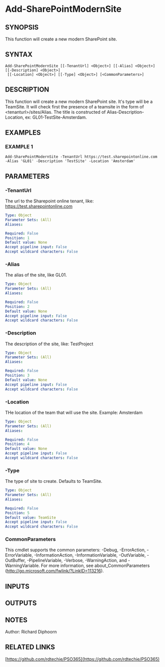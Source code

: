 ﻿---
external help file: PSO365-help.xml
Module Name: PSO365
online version: https://github.com/rdtechie/PSO365
schema: 2.0.0
---

# Add-SharePointModernSite

## SYNOPSIS
This function will create a new modern SharePoint site.

## SYNTAX

```
Add-SharePointModernSite [[-TenantUrl] <Object>] [[-Alias] <Object>] [[-Description] <Object>]
 [[-Location] <Object>] [[-Type] <Object>] [<CommonParameters>]
```

## DESCRIPTION
This function will create a new modern SharePoint site.
It's type will be a TeamSite.
It will check first the presence of a teamsite in the form of \<tenanturl\>/sites/Alias.
The title is constructed of Alias-Description-Location, ex: GL01-TestSite-Amsterdam.

## EXAMPLES

### EXAMPLE 1
```
Add-SharePointModernSite -TenantUrl https://test.sharepointonline.com -Alias 'GL01' -Description 'TestSite' -Location 'Amsterdam'
```

## PARAMETERS

### -TenantUrl
The url to the Sharepoint online tenant, like: https://test.sharepointonline.com

```yaml
Type: Object
Parameter Sets: (All)
Aliases:

Required: False
Position: 1
Default value: None
Accept pipeline input: False
Accept wildcard characters: False
```

### -Alias
The alias of the site, like GL01.

```yaml
Type: Object
Parameter Sets: (All)
Aliases:

Required: False
Position: 2
Default value: None
Accept pipeline input: False
Accept wildcard characters: False
```

### -Description
The description of the site, like: TestProject

```yaml
Type: Object
Parameter Sets: (All)
Aliases:

Required: False
Position: 3
Default value: None
Accept pipeline input: False
Accept wildcard characters: False
```

### -Location
THe location of the team that will use the site.
Example: Amsterdam

```yaml
Type: Object
Parameter Sets: (All)
Aliases:

Required: False
Position: 4
Default value: None
Accept pipeline input: False
Accept wildcard characters: False
```

### -Type
The type of site to create.
Defaults to TeamSite.

```yaml
Type: Object
Parameter Sets: (All)
Aliases:

Required: False
Position: 5
Default value: TeamSite
Accept pipeline input: False
Accept wildcard characters: False
```

### CommonParameters
This cmdlet supports the common parameters: -Debug, -ErrorAction, -ErrorVariable, -InformationAction, -InformationVariable, -OutVariable, -OutBuffer, -PipelineVariable, -Verbose, -WarningAction, and -WarningVariable.
For more information, see about_CommonParameters (http://go.microsoft.com/fwlink/?LinkID=113216).

## INPUTS

## OUTPUTS

## NOTES
Author: Richard Diphoorn

## RELATED LINKS

[https://github.com/rdtechie/PSO365](https://github.com/rdtechie/PSO365)

